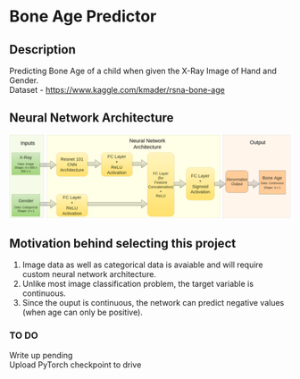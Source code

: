 # Bone Age Predictor


## Description
Predicting Bone Age of a child when given the X-Ray Image of Hand and Gender. <br>
Dataset - https://www.kaggle.com/kmader/rsna-bone-age

## Neural Network Architecture <br>

![alt text](images/flowchart.png)



## Motivation behind selecting this project
1. Image data as well as categorical data is avaiable and will require custom neural network architecture.
2. Unlike most image classification problem, the target variable is continuous.
3. Since the ouput is continuous, the network can predict negative values (when age can only be positive).



### TO DO
Write up pending <br>
Upload PyTorch checkpoint to drive
